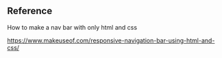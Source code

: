 ## Reference

How to make a nav bar with only html and css

https://www.makeuseof.com/responsive-navigation-bar-using-html-and-css/